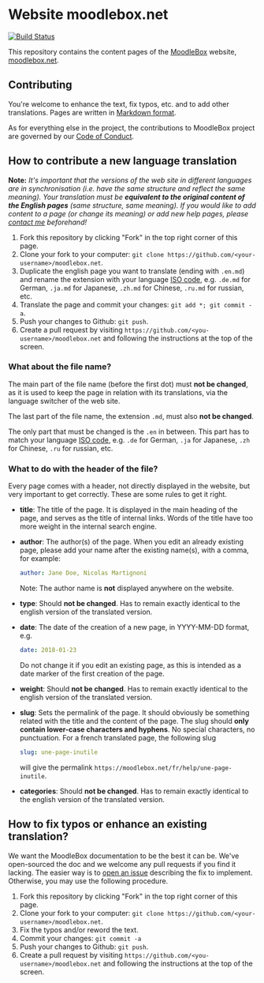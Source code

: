 # Website moodlebox.net

[![Build Status](https://travis-ci.org/martignoni/moodlebox.net.svg?branch=master)](https://travis-ci.org/martignoni/moodlebox.net/)

This repository contains the content pages of the [MoodleBox][moodlebox] website, [moodlebox.net][moodlebox].

## Contributing

You're welcome to enhance the text, fix typos, etc. and to add other translations. Pages are written in [Markdown format][markdown].

As for everything else in the project, the contributions to MoodleBox project are governed by our [Code of Conduct](https://github.com/martignoni/moodlebox.net/blob/master/CODE_OF_CONDUCT.md).

## How to contribute a new language translation

__Note:__ _It's important that the versions of the web site in different languages are in synchronisation (i.e. have the same structure and reflect the same meaning). Your translation must be __equivalent to the original content of the English pages__ (same structure, same meaning). If you would like to add content to a page (or change its meaning) or add new help pages, please [contact me][contact] beforehand!_

1. Fork this repository by clicking "Fork" in the top right corner of this page.
1. Clone your fork to your computer: `git clone https://github.com/<your-username>/moodlebox.net`.
1. Duplicate the english page you want to translate (ending with `.en.md`) and rename the extension with your language [ISO code](https://www.w3schools.com/tags/ref_language_codes.asp), e.g. `.de.md` for German, `.ja.md` for Japanese, `.zh.md` for Chinese, `.ru.md` for russian, etc.
1. Translate the page and commit your changes: `git add *; git commit -a`.
1. Push your changes to Github: `git push`.
1. Create a pull request by visiting `https://github.com/<you-username>/moodlebox.net` and following the instructions at the top of the screen.

### What about the file name?

The main part of the file name (before the first dot) must __not be changed__, as it is used to keep the page in relation with its translations, via the language switcher of the web site.

The last part of the file name, the extension `.md`, must also __not be changed__.

The only part that must be changed is the `.en` in between. This part has to match your language [ISO code](https://www.w3schools.com/tags/ref_language_codes.asp), e.g. `.de` for German, `.ja` for Japanese, `.zh` for Chinese, `.ru` for russian, etc.

### What to do with the header of the file?

Every page comes with a header, not directly displayed in the website, but very important to get correctly. These are some rules to get it right.

- __title__: The title of the page. It is displayed in the main heading of the page, and serves as the title of internal links. Words of the title have too more weight in the internal search engine.

- __author__: The author(s) of the page. When you edit an already existing page, please add your name after the existing name(s), with a comma, for example:
  ```yml
  author: Jane Doe, Nicolas Martignoni
  ```
  Note: The author name is __not__ displayed anywhere on the website.

- __type__: Should __not be changed__. Has to remain exactly identical to the english version of the translated version.

- __date__: The date of the creation of a new page, in YYYY-MM-DD format, e.g.
  ```yml
  date: 2018-01-23
  ```
  Do not change it if you edit an existing page, as this is intended as a date marker of the first creation of the page.

- __weight__: Should __not be changed__. Has to remain exactly identical to the english version of the translated version.

- __slug__: Sets the permalink of the page. It should obviously be something related with the title and the content of the page. The slug should __only contain lower-case characters and hyphens__. No special characters, no punctuation. For a french translated page, the following slug
  ```yml
  slug: une-page-inutile
  ```
  will give the permalink `https://moodlebox.net/fr/help/une-page-inutile`.

- __categories__: Should __not be changed__. Has to remain exactly identical to the english version of the translated version.

## How to fix typos or enhance an existing translation?

We want the MoodleBox documentation to be the best it can be. We've open-sourced the doc and we welcome any pull requests if you find it lacking. The easier way is to [open an issue][issues] describing the fix to implement.  Otherwise, you may use the following procedure.

1. Fork this repository by clicking "Fork" in the top right corner of this page.
1. Clone your fork to your computer: `git clone https://github.com/<your-username>/moodlebox.net`.
1. Fix the typos and/or reword the text.
1. Commit your changes: `git commit -a`
1. Push your changes to Github: `git push`.
1. Create a pull request by visiting `https://github.com/<you-username>/moodlebox.net` and following the instructions at the top of the screen.

[moodlebox]: https://moodlebox.net
[issues]: https://github.com/martignoni/moodlebox.net/issues
[contact]: mailto:nicolas@martignoni.net
[markdown]: https://daringfireball.net/projects/markdown/
